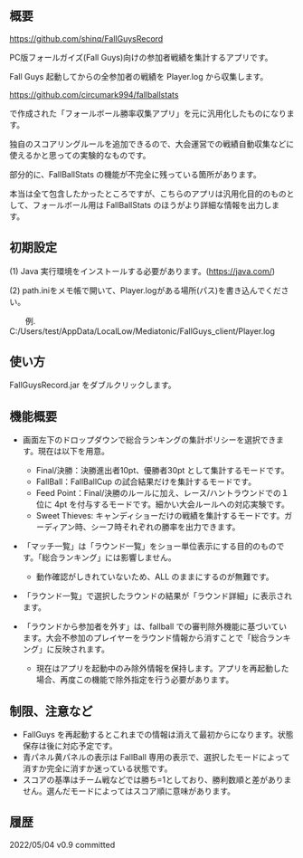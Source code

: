 ﻿## 概要
https://github.com/shinq/FallGuysRecord

PC版フォールガイズ(Fall Guys)向けの参加者戦績を集計するアプリです。

Fall Guys 起動してからの全参加者の戦績を Player.log から収集します。

https://github.com/circumark994/fallballstats

で作成された「フォールボール勝率収集アプリ」を元に汎用化したものになります。

独自のスコアリングルールを追加できるので、大会運営での戦績自動収集などに使えるかと思っての実験的なものです。

部分的に、FallBallStats の機能が不完全に残っている箇所があります。

本当は全て包含したかったところですが、こちらのアプリは汎用化目的のものとして、フォールボール用は FallBallStats のほうがより詳細な情報を出力します。

## 初期設定
(1) Java 実行環境をインストールする必要があります。(https://java.com/)

(2) path.iniをメモ帳で開いて、Player.logがある場所(パス)を書き込んでください。

　　例. C:/Users/test/AppData/LocalLow/Mediatonic/FallGuys_client/Player.log

## 使い方
FallGuysRecord.jar をダブルクリックします。


## 機能概要
* 画面左下のドロップダウンで総合ランキングの集計ポリシーを選択できます。現在は以下を用意。
  * Final/決勝：決勝進出者10pt、優勝者30pt として集計するモードです。
  * FallBall：FallBallCup の試合結果だけを集計するモードです。
  * Feed Point：Final/決勝のルールに加え、レース/ハントラウンドでの１位に 4pt を付与するモードです。細かい大会ルールへの対応実験です。
  * Sweet Thieves: キャンディショーだけの戦績を集計するモードです。ガーディアン時、シーフ時それぞれの勝率を出力できます。

* 「マッチ一覧」は「ラウンド一覧」をショー単位表示にする目的のものです。「総合ランキング」には影響しません。
  * 動作確認がしきれていないため、ALL のままにするのが無難です。
* 「ラウンド一覧」で選択したラウンドの結果が「ラウンド詳細」に表示されます。
* 「ラウンドから参加者を外す」は、fallball での審判除外機能に基づいています。大会不参加のプレイヤーをラウンド情報から消すことで「総合ランキング」に反映されます。
  * 現在はアプリを起動中のみ除外情報を保持します。アプリを再起動した場合、再度この機能で除外指定を行う必要があります。

## 制限、注意など
* FallGuys を再起動するとこれまでの情報は消えて最初からになります。状態保存は後に対応予定です。
* 青パネル黄パネルの表示は FallBall 専用の表示で、選択したモードによって消すか完全に消すか迷っている状態です。
* スコアの基準はチーム戦などでは勝ち=1としており、勝利数順と差がありません。選んだモードによってはスコア順に意味があります。

## 履歴
2022/05/04 v0.9 committed
